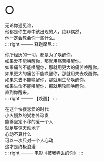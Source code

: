 # 〇

无论你遇见谁，  
他都是你生命中该出现的人，绝非偶然，  
他一定会教会你一些什么。    
::: right
──── 释迦摩尼
:::



你所经历的一切，都是为了唤醒你。  
如果爱不能唤醒你，那就用痛苦唤醒你。  
如果痛苦不能唤醒你，那就用更大的痛苦唤醒你。  
如果更大的痛苦不能唤醒你，那就用失去唤醒你。  
如果失去不能唤醒你，那就用生命唤醒你。  
如果生命不能唤醒你，那就用轮回唤醒你。  
直到你醒来。  
::: right
──── 【唤醒】
:::


在这个快餐恋爱的时代  
小火慢熬的粥格外珍贵  
能够坚定不移的爱一个人   
就足够惊天动地了  
心动不算什么   
可以一次只对一个人心动   
这才是终极浪漫  
::: right
──── 电影《被我弄丢的你》
:::